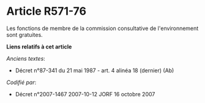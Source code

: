 # Article R571-76

Les fonctions de membre de la commission consultative de l'environnement sont gratuites.

**Liens relatifs à cet article**

_Anciens textes_:

  - Décret n°87-341 du 21 mai 1987 - art. 4 alinéa 18 (dernier) (Ab)

_Codifié par_:

  - Décret n°2007-1467 2007-10-12 JORF 16 octobre 2007
